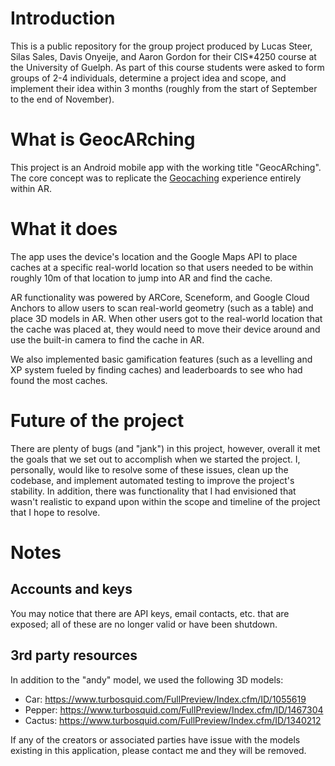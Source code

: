 # Introduction

This is a public repository for the group project produced by Lucas Steer, Silas Sales, Davis Onyeije, and Aaron Gordon for their CIS*4250 course at the University of Guelph. As part of this course students were asked to form groups of 2-4 individuals, determine a project idea and scope, and implement their idea within 3 months (roughly from the start of September to the end of November).

# What is GeocARching

This project is an Android mobile app with the working title "GeocARching". The core concept was to replicate the [Geocaching](https://www.geocaching.com/) experience entirely within AR.

# What it does

The app uses the device's location and the Google Maps API to place caches at a specific real-world location so that users needed to be within roughly 10m of that location to jump into AR and find the cache.

AR functionality was powered by ARCore, Sceneform, and Google Cloud Anchors to allow users to scan real-world geometry (such as a table) and place 3D models in AR. When other users got to the real-world location that the cache was placed at, they would need to move their device around and use the built-in camera to find the cache in AR.

We also implemented basic gamification features (such as a levelling and XP system fueled by finding caches) and leaderboards to see who had found the most caches.

# Future of the project

There are plenty of bugs (and "jank") in this project, however, overall it met the goals that we set out to accomplish when we started the project. I, personally, would like to resolve some of these issues, clean up the codebase, and implement automated testing to improve the project's stability. In addition, there was functionality that I had envisioned that wasn't realistic to expand upon within the scope and timeline of the project that I hope to resolve.

# Notes

## Accounts and keys

You may notice that there are API keys, email contacts, etc. that are exposed; all of these are no longer valid or have been shutdown.

## 3rd party resources

In addition to the "andy" model, we used the following 3D models:
* Car: https://www.turbosquid.com/FullPreview/Index.cfm/ID/1055619
* Pepper: https://www.turbosquid.com/FullPreview/Index.cfm/ID/1467304
* Cactus: https://www.turbosquid.com/FullPreview/Index.cfm/ID/1340212

If any of the creators or associated parties have issue with the models existing in this application, please contact me and they will be removed.